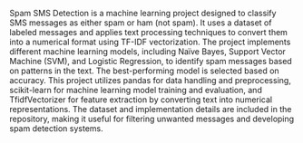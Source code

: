 Spam SMS Detection is a machine learning project designed to classify SMS messages as either spam or ham (not spam). 
It uses a dataset of labeled messages and applies text processing techniques to convert them into a numerical format using TF-IDF vectorization. 
The project implements different machine learning models, including Naïve Bayes, Support Vector Machine (SVM), and Logistic Regression, to identify spam messages based on patterns in the text. 
The best-performing model is selected based on accuracy.
This project utilizes pandas for data handling and preprocessing, scikit-learn for machine learning model training and evaluation, and TfidfVectorizer for feature extraction by converting text into numerical representations. 
The dataset and implementation details are included in the repository, making it useful for filtering unwanted messages and developing spam detection systems.
